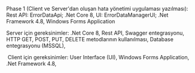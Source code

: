 Phase 1 (Client ve Server'dan oluşan hata yönetimi uygulaması yazılması):
  Rest API: ErrorDataApi; .Net Core 8​,
  UI: ErrorDataManagerUI; .Net Framework 4.8, Windows Forms Application

  Server için gereksinimler:​
    .Net Core 8​,
    Rest API​,
    Swagger entegrasyonu​,
    HTTP GET, POST, PUT, DELETE metodlarının kullanılması​,
    Database entegrasyonu (MSSQL)​,

​  Client için gereksinimler:​
    User Interface (UI)​,
    Windows Forms Application​,
    .Net Framework 4.8,
